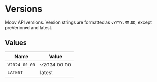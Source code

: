 # Versions

Moov API versions. Version strings are formatted as `vYYYY.MM.DD`, except preVerioned and latest.


## Values

| Name          | Value         |
| ------------- | ------------- |
| `V2024_00_00` | v2024.00.00   |
| `LATEST`      | latest        |